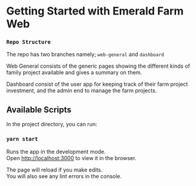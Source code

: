 # Getting Started with Emerald Farm Web

### `Repo Structure`

The repo has two branches namely; `web-general` and `dashboard`

Web General consists of the generic pages showing the different kinds of family project available and gives a summary on them.

Dashboard consist of the user app for keeping track of their farm project investment, and the admin end to manage the farm projects.

## Available Scripts

In the project directory, you can run:

### `yarn start`

Runs the app in the development mode.\
Open [http://localhost:3000](http://localhost:3000) to view it in the browser.

The page will reload if you make edits.\
You will also see any lint errors in the console.

